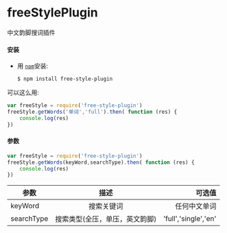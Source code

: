 # freeStylePlugin
中文韵脚搜词插件
#### 安装
* 用 [`npm`](https://www.npmjs.com/get-npm)安装:

  ```console
  $ npm install free-style-plugin
  ```

 可以这么用:
  ```js
  var freeStyle = require('free-style-plugin')
  freeStyle.getWords('单词','full').then( function (res) {
      console.log(res)
  })  
  ```

#### 参数
  ```js
  var freeStyle = require('free-style-plugin')
  freeStyle.getWords(keyWord,searchType).then( function (res) {
      console.log(res)
  })  
  ```

| 参数         | 描述      | 可选值  |
| ----------- |:---------:| -----:|
| keyWord     | 搜索关键词 | 任何中文单词 |
| searchType  | 搜索类型(全压，单压，英文韵脚)  |  'full','single','en' |